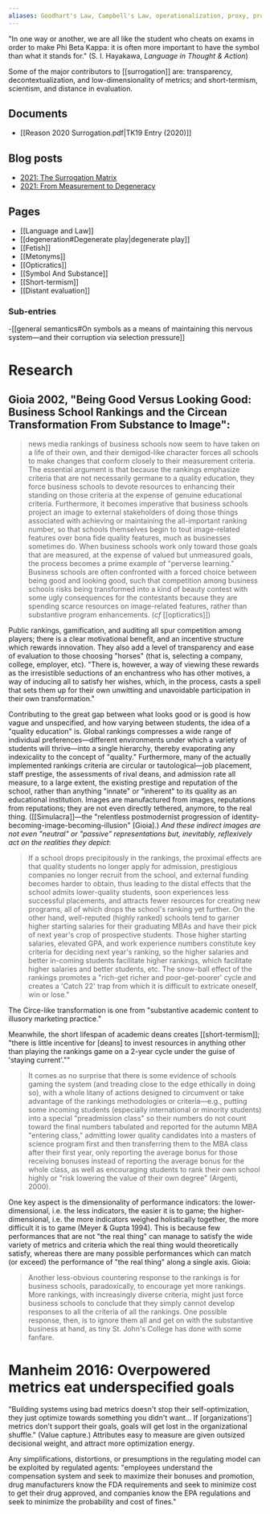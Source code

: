 ```yaml
---
aliases: Goodhart's Law, Campbell's Law, operationalization, proxy, proxies, surrogate, surrogates
---
```


"In one way or another, we are all like the student who cheats on exams in order to make Phi Beta Kappa: it is often more important to have the symbol than what it stands for." (S. I. Hayakawa, _Language in Thought & Action_)

Some of the major contributors to [[surrogation]] are: transparency, decontextualization, and low-dimensionality of metrics; and short-termism, scientism, and distance in evaluation.

## Documents
- [[Reason 2020 Surrogation.pdf|TK19 Entry (2020)]]

## Blog posts
- [2021: The Surrogation Matrix](https://suspendedreason.com/2021/02/02/the-surrogation-matrix/)
- [2021: From Measurement to Degeneracy](https://suspendedreason.com/2021/01/15/from-measurement-to-degeneration/)

## Pages
- [[Language and Law]]
- [[degeneration#Degenerate play|degenerate play]]
- [[Fetish]]
- [[Metonyms]]
- [[Opticratics]]
- [[Symbol And Substance]]
- [[Short-termism]]
- [[Distant evaluation]]

### Sub-entries

-[[general semantics#On symbols as a means of maintaining this nervous system—and their corruption via selection pressure]]

# Research

## Gioia 2002, "Being Good Versus Looking Good: Business School Rankings and the Circean Transformation From Substance to Image":

> news media rankings of business schools now seem to have taken on a life of their own, and their demigod-like character forces all schools to make changes that conform closely to their measurement criteria.
> The essential argument is that because the rankings emphasize criteria that are not necessarily germane to a quality education, they force business schools to devote resources to enhancing their standing on those criteria at the expense of genuine educational criteria. Furthermore, it becomes imperative that business schools project an image to external stakeholders of doing those things associated with achieving or maintaining the all-important ranking number, so that schools themselves begin to tout image-related features over bona fide quality features, much as businesses sometimes do. When business schools work only toward those goals that are measured, at the expense of valued but unmeasured goals, the process becomes a prime example of "perverse learning."
> Business schools are often confronted with a forced choice between being good and looking good, such that competition among business schools risks being transformed into a kind of beauty contest with some ugly consequences for the contestants because they are spending scarce resources on image-related features, rather than substantive program enhancements. (*cf* [[opticratics]])

Public rankings, gamification, and auditing all spur competition among players; there is a clear motivational benefit, and an incentive structure which rewards innovation. They also add a level of transparency and ease of evaluation to those choosing "horses" (that is, selecting a company, college, employer, etc). "There is, however, a way of viewing these rewards as the irresistible seductions of an enchantress who has other motives, a way of inducing all to satisfy her wishes, which, in the process, casts a spell that sets them up for their own unwitting and unavoidable participation in their own transformation."

Contributing to the great gap between what looks good or is good is how vague and unspecified, and how varying between students, the idea of a "quality education" is. Global rankings compresses a wide range of individual preferences—different environments under which a variety of students will thrive—into a single hierarchy, thereby evaporating any indexicality to the concept of "quality." Furthermore, many of the actually implemented rankings criteria are circular or tautological—job placement, staff prestige, the assessments of rival deans, and admission rate all measure, to a large extent, the existing prestige and reputation of the school, rather than anything "innate" or "inherent" to its quality as an educational institution. Images are manufactured from images, reputations from reputations; they are not even directly tethered, anymore, to the real thing. ([[Simulacra]]—the "relentless postmodernist progression of identity-becoming-image-becoming-illusion" [Gioia].) _And these indirect images are not even "neutral" or "passive" representations but, inevitably, reflexively act on the realities they depict_:

> If a school drops precipitously in the rankings, the proximal effects are that quality students no longer apply for admission, prestigious companies no longer recruit from the school, and external funding becomes harder to obtain, thus leading to the distal effects that the school admits lower-quality students, soon experiences less successful placements, and attracts fewer resources for creating new programs, all of which drops the school's ranking yet further. On the other hand, well-reputed (highly ranked) schools tend to garner higher starting salaries for their graduating MBAs and have their pick of next year's crop of prospective students. Those higher starting salaries, elevated GPA, and work experience numbers constitute key criteria for deciding next year's ranking, so the higher salaries and better in-coming students facilitate higher rankings, which facilitate higher salaries and better students, etc. The snow-ball effect of the rankings promotes a "rich-get richer and poor-get-poorer' cycle and creates a 'Catch 22' trap from which it is difficult to extricate oneself, win or lose."

The Circe-like transformation is one from "substantive academic content to illusory marketing practice."

Meanwhile, the short lifespan of academic deans creates [[short-termism]]; "there is little incentive for [deans] to invest resources in anything other than playing the rankings game on a 2-year cycle under the guise of 'staying current'.""

> It comes as no surprise that there is some evidence of schools gaming the system (and treading close to the edge ethically in doing so), with a whole litany of actions designed to circumvent or take advantage of the rankings methodologies or criteria—e.g., putting some incoming students (especially international or minority students) into a special "preadmission class" so their numbers do not count toward the final numbers tabulated and reported for the autumn MBA "entering class," admitting lower quality candidates into a masters of science program first and then transferring them to the MBA class after their first year, only reporting the average bonus for those receiving bonuses instead of reporting the average bonus for the whole class, as well as encouraging students to rank their own school highly or "risk lowering the value of their own degree" (Argenti, 2000).

One key aspect is the dimensionality of performance indicators: the lower-dimensional, i.e. the less indicators, the easier it is to game; the higher-dimensional, i.e. the more indicators weighed holistically together, the more difficult it is to game (Meyer & Gupta 1994). This is because few performances that are not "the real thing" can manage to satisfy the wide variety of metrics and criteria which the real thing would theoretically satisfy, whereas there are many possible performances which can match (or exceed) the performance of "the real thing" along a single axis. Gioia:

> Another less-obvious countering response to the rankings is for business schools, paradoxically, to encourage yet more rankings. More rankings, with increasingly diverse criteria, might just force business schools to conclude that they simply cannot develop responses to all the criteria of all the rankings. One possible response, then, is to ignore them all and get on with the substantive business at hand, as tiny St. John's College has done with some fanfare.

# Manheim 2016: Overpowered metrics eat underspecified goals

"Building systems using bad metrics doesn't stop their self-optimization, they just optimize towards something you didn't want... If [organizations'] metrics don't support their goals, goals will get lost in the organizational shuffle." (Value capture.) Attributes easy to measure are given outsized decisional weight, and attract more optimization energy. 

Any simplifications, distortions, or presumptions in the regulating model can be exploited by regulated agents: "employees understand the compensation system and seek to maximize their bonuses and promotion, drug manufacturers know the FDA requirements and seek to minimize cost to get their drug approved, and companies know the EPA regulations and seek to minimize the probability and cost of fines."